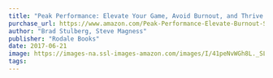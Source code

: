 ```yaml
---
title: "Peak Performance: Elevate Your Game, Avoid Burnout, and Thrive with the New Science of Success"
purchase_url: https://www.amazon.com/Peak-Performance-Elevate-Burnout-Science/dp/162336793X?SubscriptionId=AKIAIVZLK2PABGQI2KAQ&tag=everrail-20&linkCode=xm2&camp=2025&creative=165953&creativeASIN=162336793X
author: "Brad Stulberg, Steve Magness"
publisher: "Rodale Books"
date: 2017-06-21
image: https://images-na.ssl-images-amazon.com/images/I/41peNvWGh8L._SL75_.jpg
tags:
---
```


